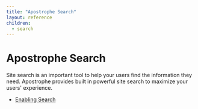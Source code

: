 ```yaml
---
title: "Apostrophe Search"
layout: reference
children:
  - search
---
```


# Apostrophe Search

Site search is an important tool to help your users find the information they need. Apostrophe provides built in powerful site search to maximize your users' experience.

* [Enabling Search](tutorials/core-concepts/10-apostrophe-search/search.md)
